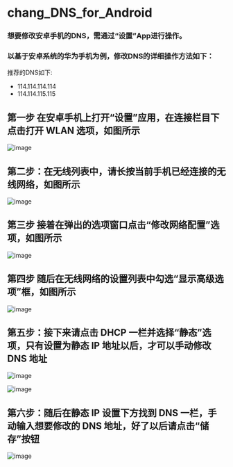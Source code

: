 # chang_DNS_for_Android


### 想要修改安卓手机的DNS，需通过“设置”App进行操作。
### 以基于安卓系统的华为手机为例，修改DNS的详细操作方法如下：

推荐的DNS如下:
 - 114.114.114.114
 - 114.114.115.115

## 第一步   在安卓手机上打开“设置”应用，在连接栏目下点击打开 WLAN 选项，如图所示

![image](https://iknow-pic.cdn.bcebos.com/f2deb48f8c5494ee22f680f925f5e0fe98257e7e)


## 第二步：在无线列表中，请长按当前手机已经连接的无线网络，如图所示
![image](https://iknow-pic.cdn.bcebos.com/e7cd7b899e510fb32b96f877d133c895d0430c46)



## 第三步   接着在弹出的选项窗口点击“修改网络配置”选项，如图所示
![image](https://iknow-pic.cdn.bcebos.com/21a4462309f79052e228c9de04f3d7ca7bcbd51f)



## 第四步   随后在无线网络的设置列表中勾选“显示高级选项”框，如图所示
![image](https://iknow-pic.cdn.bcebos.com/b2de9c82d158ccbf8aae3bda11d8bc3eb03541c4)



## 第五步：接下来请点击 DHCP 一栏并选择“静态”选项，只有设置为静态 IP 地址以后，才可以手动修改 DNS 地址
![image](https://iknow-pic.cdn.bcebos.com/5d6034a85edf8db11020f2840123dd54574e74c0)

![image](https://user-images.githubusercontent.com/88367251/143224006-6bf9c253-cc45-4e8a-ae9c-91fc4411313f.png)


## 第六步：随后在静态 IP 设置下方找到 DNS 一栏，手动输入想要修改的 DNS 地址，好了以后请点击“储存”按钮
![image](https://iknow-pic.cdn.bcebos.com/dc54564e9258d10951ba2752d958ccbf6d814df1)


